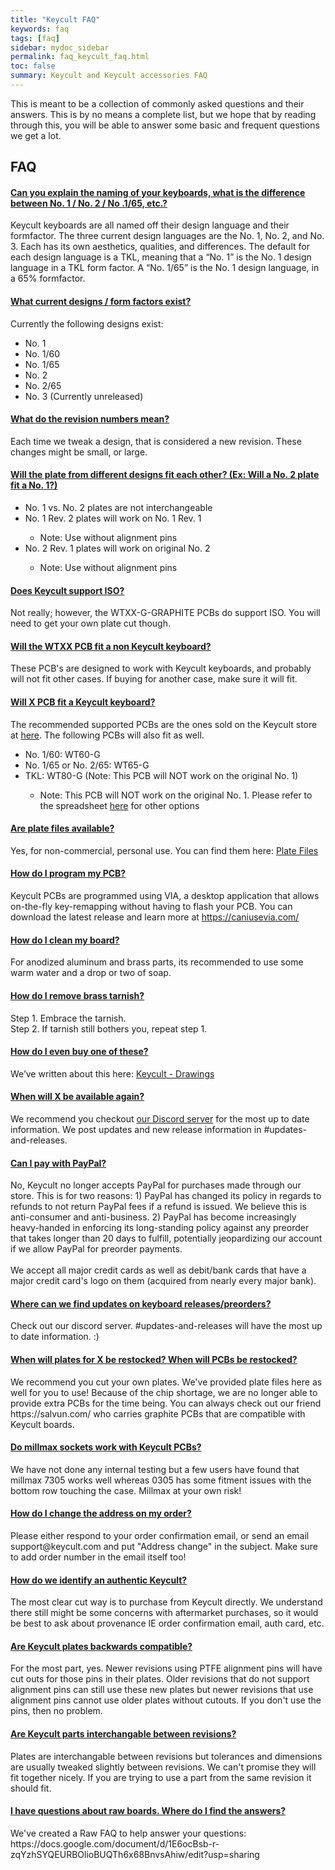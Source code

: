 ```yaml
---
title: "Keycult FAQ"
keywords: faq
tags: [faq]
sidebar: mydoc_sidebar
permalink: faq_keycult_faq.html
toc: false
summary: Keycult and Keycult accessories FAQ
---
```


This is meant to be a collection of commonly asked questions and their answers. This is by no means a complete list, but we hope that by reading through this, you will be able to answer some basic and frequent questions we get a lot. 

## FAQ

<div class="panel-group" id="accordion">
                    <div class="panel panel-default">
                        <div class="panel-heading">
                            <h4 class="panel-title">
                                <a class="accordion-toggle" data-toggle="collapse" href="#collapse1">Can you explain the naming of your keyboards, what is the difference between No. 1 / No. 2 / No .1/65, etc.?</a>
                            </h4>
                        </div>
                        <div id="collapse1" class="panel-collapse collapse noCrossRef">
                            <div class="panel-body">
                                Keycult keyboards are all named off their design language and their formfactor. The three current design languages are the No. 1, No. 2, and No. 3. Each has its own aesthetics, qualities, and differences. The default for each design language is a TKL, meaning that a “No. 1” is the No. 1 design language in a TKL form factor. A “No. 1/65” is the No. 1 design language, in a 65% formfactor. 
                            </div>
                        </div>
                    </div>
                    <!-- /.panel -->
                    <div class="panel panel-default">
                        <div class="panel-heading">
                            <h4 class="panel-title">
                                <a class="accordion-toggle" data-toggle="collapse" href="#collapse2">What current designs / form factors exist?</a>
                            </h4>
                        </div>
                        <div id="collapse2" class="panel-collapse collapse noCrossRef">
                            <div class="panel-body">
                                Currently the following designs exist:
                                <ul>
                                  <li>No. 1</li>
                                  <li>No. 1/60</li>
                                  <li>No. 1/65</li>
                                  <li>No. 2</li>
                                  <li>No. 2/65</li>
                                  <li>No. 3 (Currently unreleased)</li>
                                </ul>
                            </div>
                        </div>
                    </div>
                    <!-- /.panel -->
                    <div class="panel panel-default">
                        <div class="panel-heading">
                            <h4 class="panel-title">
                                <a class="noCrossRef accordion-toggle" data-toggle="collapse" href="#collapse3">What do the revision numbers mean?</a>
                            </h4>
                        </div>
                        <div id="collapse3" class="panel-collapse collapse noCrossRef">
                            <div class="panel-body">
                                Each time we tweak a design, that is considered a new revision. These changes might be small, or large.
                            </div>
                        </div>
                    </div>
                    <!-- /.panel -->
                    <div class="panel panel-default">
                        <div class="panel-heading">
                            <h4 class="panel-title">
                                <a class="noCrossRef accordion-toggle" data-toggle="collapse" href="#collapse4">Will the plate from different designs fit each other? (Ex: Will a No. 2 plate fit a No. 1?)</a>
                            </h4>
                        </div>
                        <div id="collapse4" class="panel-collapse collapse">
                            <div class="panel-body">
                                <ul>
                                    <li>No. 1 vs. No. 2 plates are not interchangeable</li>
                                    <li>No. 1 Rev. 2 plates will work on No. 1 Rev. 1</li>
                                        <ul>
                                            <li>Note: Use without alignment pins</li>
                                        </ul>
                                    <li>No. 2 Rev. 1 plates will work on original No. 2</li>
                                        <ul>
                                            <li>Note: Use without alignment pins</li>
                                        </ul>
                                </ul>
                            </div>
                        </div>
                    </div>
                    <!-- /.panel -->
                    <div class="panel panel-default">
                        <div class="panel-heading">
                            <h4 class="panel-title">
                                <a class="noCrossRef accordion-toggle" data-toggle="collapse" href="#collapse5">Does Keycult support ISO?</a>
                            </h4>
                        </div>
                        <div id="collapse5" class="panel-collapse collapse">
                            <div class="panel-body">
                                Not really; however, the WTXX-G-GRAPHITE PCBs do support ISO. You will need to get your own plate cut though.
                            </div>
                        </div>
                    </div>
                    <!-- /.panel -->
                    <div class="panel panel-default">
                        <div class="panel-heading">
                            <h4 class="panel-title">
                                <a class="noCrossRef accordion-toggle" data-toggle="collapse" href="#collapse6">Will the WTXX PCB fit a non Keycult keyboard?</a>
                            </h4>
                        </div>
                        <div id="collapse6" class="panel-collapse collapse">
                            <div class="panel-body">
                                These PCB's are designed to work with Keycult keyboards, and probably will not fit other cases. If buying for another case, make sure it will fit.
                            </div>
                        </div>
                    </div>
                    <!-- /.panel -->
                    <div class="panel panel-default">
                        <div class="panel-heading">
                            <h4 class="panel-title">
                                <a class="noCrossRef accordion-toggle" data-toggle="collapse" href="#collapse7">Will X PCB fit a Keycult keyboard?</a>
                            </h4>
                        </div>
                        <div id="collapse7" class="panel-collapse collapse noCrossRef">
                            <div class="panel-body">
                                The recommended supported PCBs are the ones sold on the Keycult store at <a href="https://keycult.com/collections/accessories" target="_blank">here</a>. The following PCBs will also fit as well.
                                <ul>
                                    <li>No. 1/60: WT60-G</li>
                                    <li>No. 1/65 or No. 2/65: WT65-G</li>
                                    <li>TKL: WT80-G (Note: This PCB will NOT work on the original No. 1)</li>
                                        <ul>
                                            <li>Note: This PCB will NOT work on the original No. 1. Please refer to the spreadsheet <a href="https://docs.google.com/spreadsheets/d/1GpM--fKeDw_tIDZj4m2jmbMavSyXeOu3QHzfTJwz-IM/edit#gid=0" target="_blank">here</a> for other options</li>
                                        </ul>
                                </ul>
                            </div>
                        </div>
                    </div>
                    <!-- /.panel -->
                    <div class="panel panel-default">
                        <div class="panel-heading">
                            <h4 class="panel-title">
                                <a class="noCrossRef accordion-toggle" data-toggle="collapse" href="#collapse8">Are plate files available?</a>
                            </h4>
                        </div>
                        <div id="collapse8" class="panel-collapse collapse">
                            <div class="panel-body">
                                Yes, for non-commercial, personal use. You can find them here: <a href='/downloads_plate_files.html'>Plate Files</a>
                            </div>
                        </div>
                    </div>
                    <!-- /.panel -->
                    <div class="panel panel-default">
                        <div class="panel-heading">
                            <h4 class="panel-title">
                                <a class="noCrossRef accordion-toggle" data-toggle="collapse" href="#collapse9">How do I program my PCB?</a>
                            </h4>
                        </div>
                        <div id="collapse9" class="panel-collapse collapse">
                            <div class="panel-body">
                                Keycult PCBs are programmed using VIA, a desktop application that allows on-the-fly key-remapping without having to flash your PCB. You can download the latest release and learn more at <a href="https://caniusevia.com/" target="_blank">https://caniusevia.com/</a>
                            </div>
                        </div>
                    </div>
                    <!-- /.panel -->
                    <div class="panel panel-default">
                        <div class="panel-heading">
                            <h4 class="panel-title">
                                <a class="noCrossRef accordion-toggle" data-toggle="collapse" href="#collapse10">How do I clean my board?</a>
                            </h4>
                        </div>
                        <div id="collapse10" class="panel-collapse collapse">
                            <div class="panel-body">
                                For anodized aluminum and brass parts, its recommended to use some warm water and a drop or two of soap.
                            </div>
                        </div>
                    </div>
                    <!-- /.panel -->
                    <div class="panel panel-default">
                        <div class="panel-heading">
                            <h4 class="panel-title">
                                <a class="accordion-toggle" data-toggle="collapse" href="#collapse11">How do I remove brass tarnish?</a>
                            </h4>
                        </div>
                        <div id="collapse11" class="panel-collapse collapse noCrossRef">
                            <div class="panel-body">
                                Step 1. Embrace the tarnish. <br>
                                Step 2. If tarnish still bothers you, repeat step 1.
                            </div>
                        </div>
                    </div>
                    <!-- /.panel -->
                    <div class="panel panel-default">
                        <div class="panel-heading">
                            <h4 class="panel-title">
                                <a class="accordion-toggle" data-toggle="collapse" href="#collapse12">How do I even buy one of these?</a>
                            </h4>
                        </div>
                        <div id="collapse12" class="panel-collapse collapse noCrossRef">
                            <div class="panel-body">
                                We’ve written about this here: <a href="https://keycult.com/a/tools/drawings" target="_blank">Keycult - Drawings</a>
                            </div>
                        </div>
                    </div>
                    <!-- /.panel -->
                    <div class="panel panel-default">
                        <div class="panel-heading">
                            <h4 class="panel-title">
                                <a class="noCrossRef accordion-toggle" data-toggle="collapse" href="#collapse13">When will X be available again?</a>
                            </h4>
                        </div>
                        <div id="collapse13" class="panel-collapse collapse noCrossRef">
                            <div class="panel-body">
                                We recommend you checkout <a href="https://keycult.com/discord" target="_blank">our Discord server</a> for the most up to date information. We post updates and new release information in #updates-and-releases.
                            </div>
                        </div>
                    </div>
                    <!-- /.panel -->
                    <div class="panel panel-default">
                        <div class="panel-heading">
                            <h4 class="panel-title">
                                <a class="noCrossRef accordion-toggle" data-toggle="collapse" href="#collapse14">Can I pay with PayPal?</a>
                            </h4>
                        </div>
                        <div id="collapse14" class="panel-collapse collapse">
                            <div class="panel-body">
                                No, Keycult no longer accepts PayPal for purchases made through our store. This is for two reasons: 1) PayPal has changed its policy in regards to refunds to not return PayPal fees if a refund is issued. We believe this is anti-consumer and anti-business. 2) PayPal has become increasingly heavy-handed in enforcing its long-standing policy against any preorder that takes longer than 20 days to fulfill, potentially jeopardizing our account if we allow PayPal for preorder payments. <br>
                                <br>
                                We accept all major credit cards as well as debit/bank cards that have a major credit card's logo on them (acquired from nearly every major bank).
                            </div>
                        </div>
                    </div>
                    <!-- /.panel -->
                    <div class="panel panel-default">
                        <div class="panel-heading">
                            <h4 class="panel-title">
                                <a class="noCrossRef accordion-toggle" data-toggle="collapse" href="#collapse15">Where can we find updates on keyboard releases/preorders?</a>
                            </h4>
                        </div>
                        <div id="collapse15" class="panel-collapse collapse">
                            <div class="panel-body">
                                Check out our discord server. #updates-and-releases will have the most up to date information. :)
                            </div>
                        </div>
                    </div>
                    <!-- /.panel -->
                    <div class="panel panel-default">
                        <div class="panel-heading">
                            <h4 class="panel-title">
                                <a class="noCrossRef accordion-toggle" data-toggle="collapse" href="#collapse16">When will plates for X be restocked? When will PCBs be restocked?</a>
                            </h4>
                        </div>
                        <div id="collapse16" class="panel-collapse collapse">
                            <div class="panel-body">
                                We recommend you cut your own plates. We've provided plate files here as well for you to use! Because of the chip shortage, we are no longer able to provide extra PCBs for the time being. You can always check out our friend https://salvun.com/ who carries graphite PCBs that are compatible with Keycult boards. 
                            </div>
                        </div>
                    </div>
                    <!-- /.panel -->
                    <div class="panel panel-default">
                        <div class="panel-heading">
                            <h4 class="panel-title">
                                <a class="noCrossRef accordion-toggle" data-toggle="collapse" href="#collapse17">Do millmax sockets work with Keycult PCBs?</a>
                            </h4>
                        </div>
                        <div id="collapse17" class="panel-collapse collapse">
                            <div class="panel-body">
                                We have not done any internal testing but a few users have found that millmax 7305 works well whereas 0305 has some fitment issues with the bottom row touching the case. Millmax at your own risk!
                            </div>
                        </div>
                    </div>
                    <!-- /.panel -->
                      <div class="panel panel-default">
                        <div class="panel-heading">
                            <h4 class="panel-title">
                                <a class="noCrossRef accordion-toggle" data-toggle="collapse" href="#collapse18">How do I change the address on my order?</a>
                            </h4>
                        </div>
                        <div id="collapse18" class="panel-collapse collapse">
                            <div class="panel-body">
                                Please either respond to your order confirmation email, or send an email support@keycult.com and put "Address change" in the subject. Make sure to add order number in the email itself too!
                            </div>
                        </div>
                    </div>
                    <!-- /.panel -->
                      <div class="panel panel-default">
                        <div class="panel-heading">
                            <h4 class="panel-title">
                                <a class="noCrossRef accordion-toggle" data-toggle="collapse" href="#collapse19">How do we identify an authentic Keycult?</a>
                            </h4>
                        </div>
                        <div id="collapse19" class="panel-collapse collapse">
                            <div class="panel-body">
                                The most clear cut way is to purchase from Keycult directly. We understand there still might be some concerns with aftermarket purchases, so it would be best to ask about provenance IE order confirmation email, auth card, etc.
                            </div>
                        </div>
                    </div>
                    <!-- /.panel -->
                      <div class="panel panel-default">
                        <div class="panel-heading">
                            <h4 class="panel-title">
                                <a class="noCrossRef accordion-toggle" data-toggle="collapse" href="#collapse20">Are Keycult plates backwards compatible?</a>
                            </h4>
                        </div>
                        <div id="collapse20" class="panel-collapse collapse">
                            <div class="panel-body">
                                For the most part, yes. Newer revisions using PTFE alignment pins will have cut outs for those pins in their plates. Older revisions that do not support alignment pins can still use these new plates but newer revisions that use alignment pins cannot use older plates without cutouts. If you don't use the pins, then no problem. 
                            </div>
                        </div>
                    </div>
                    <!-- /.panel -->
                      <div class="panel panel-default">
                        <div class="panel-heading">
                            <h4 class="panel-title">
                                <a class="noCrossRef accordion-toggle" data-toggle="collapse" href="#collapse21">Are Keycult parts interchangable between revisions?</a>
                            </h4>
                        </div>
                        <div id="collapse21" class="panel-collapse collapse">
                            <div class="panel-body">
                                Plates are interchangable between revisions but tolerances and dimensions are usually tweaked slightly between revisions. We can't promise they will fit together nicely. If you are trying to use a part from the same revision it should fit.  
                            </div>
                        </div>
                    </div>
                    <!-- /.panel -->
                      <div class="panel panel-default">
                        <div class="panel-heading">
                            <h4 class="panel-title">
                                <a class="noCrossRef accordion-toggle" data-toggle="collapse" href="#collapse22">I have questions about raw boards. Where do I find the answers?</a>
                            </h4>
                        </div>
                        <div id="collapse22" class="panel-collapse collapse">
                            <div class="panel-body">
                                We've created a Raw FAQ to help answer your questions: https://docs.google.com/document/d/1E6ocBsb-r-zqYzhSYQEURBOlioBUQTh6x68BnvsAhiw/edit?usp=sharing
                            </div>
                        </div>
                    </div>
                    <!-- /.panel -->
</div>
<!-- /.panel-group -->

